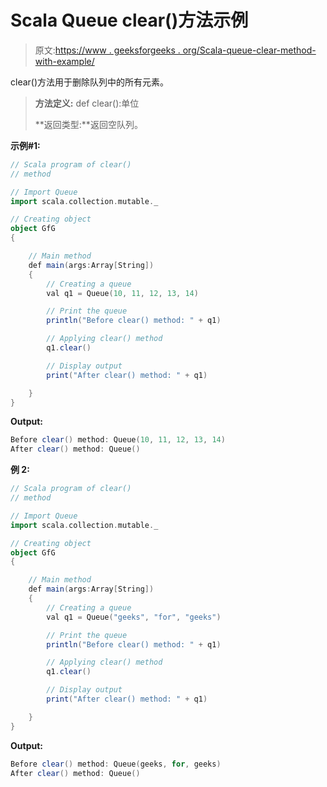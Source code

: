 # Scala Queue clear()方法示例

> 原文:[https://www . geeksforgeeks . org/Scala-queue-clear-method-with-example/](https://www.geeksforgeeks.org/scala-queue-clear-method-with-example/)

clear()方法用于删除队列中的所有元素。

> **方法定义:** def clear():单位
> 
> **返回类型:**返回空队列。

**示例#1:**

```scala
// Scala program of clear() 
// method 

// Import Queue  
import scala.collection.mutable._

// Creating object 
object GfG 
{ 

    // Main method 
    def main(args:Array[String]) 
    { 
        // Creating a queue 
        val q1 = Queue(10, 11, 12, 13, 14)

        // Print the queue
        println("Before clear() method: " + q1)

        // Applying clear() method 
        q1.clear()

        // Display output
        print("After clear() method: " + q1)   

    } 
} 
```

**Output:**

```scala
Before clear() method: Queue(10, 11, 12, 13, 14)
After clear() method: Queue()

```

**例 2:**

```scala
// Scala program of clear() 
// method 

// Import Queue  
import scala.collection.mutable._

// Creating object 
object GfG 
{ 

    // Main method 
    def main(args:Array[String]) 
    { 
        // Creating a queue 
        val q1 = Queue("geeks", "for", "geeks")

        // Print the queue
        println("Before clear() method: " + q1)

        // Applying clear() method 
        q1.clear()

        // Display output
        print("After clear() method: " + q1)   

    } 
} 
```

**Output:**

```scala
Before clear() method: Queue(geeks, for, geeks)
After clear() method: Queue()

```